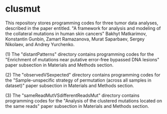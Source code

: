# clusmut

This repository stores programming codes for three tumor data analyses, described in the paper entitled. "A framework for analysis and modeling of the collateral mutations in human skin cancers" Bakhyt Matkarimov, Konstantin Gunbin, Zamart Ramazanova, Murat Saparbaev, Sergey Nikolaev, and Andrey Yurchenko.

(1) The "distantPatterns" directory contains programming codes for the "Enrichment of mutations near putative error-free bypassed DNA lesions" paper subsection in Materials and Methods section.

(2) The "observedVSexpected" directory contains programming codes for the "Sample-unspecific strategy of permutation (across all samples in dataset)" paper subsection in Materials and Methods section.

(3) The "sameReadMutVSdifferentReadsMut" directory contains programming codes for the "Analysis of the clustered mutations located on the same reads" paper subsection in Materials and Methods section.
